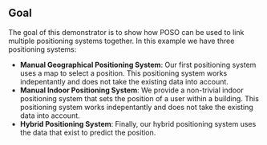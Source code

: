 ## Goal
The goal of this demonstrator is to show how POSO can be used to link multiple
positioning systems together. In this example we have three positioning systems:
- **Manual Geographical Positioning System**: Our first positioning system uses a map to select a position. This positioning system
works indepentantly and does not take the existing data into account.
- **Manual Indoor Positioning System**: We provide a non-trivial indoor positioning system that sets the position
of a user within a building. This positioning system works indepentantly and does not take the existing data into account.
- **Hybrid Positioning System**: Finally, our hybrid positioning system uses the data that exist to predict the position.